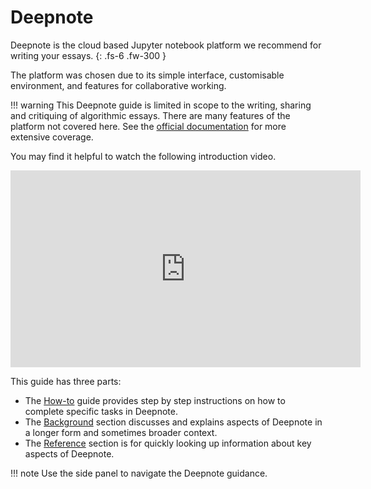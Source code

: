 # Deepnote

Deepnote is the cloud based Jupyter notebook platform we recommend for writing your essays.
{: .fs-6 .fw-300 }

The platform was chosen
due to its simple interface, customisable environment, and features for collaborative
working.

!!! warning
    This Deepnote guide is limited in scope to the writing, sharing and critiquing of algorithmic essays. There are many features of the platform not covered here. See the [official documentation](https://deepnote.com/docs) for more extensive coverage.

You may find it helpful to watch the following introduction video.

<iframe width="560" height="315" src="https://www.youtube.com/embed/EW4lKlUnLGU?si=RV8nzLaNgrztadcl"
title="YouTube video player" frameborder="0" allow="accelerometer; autoplay; clipboard-write;
encrypted-media; gyroscope; picture-in-picture; web-share" allowfullscreen></iframe>
<br>

This guide has three parts:

- The [How-to](deepnote-how-to.md) guide provides step by step instructions on how to complete specific tasks
in Deepnote.
- The [Background](deepnote-background.md) section discusses and explains aspects of Deepnote in a longer form and
sometimes broader context.
- The [Reference](deepnote-reference.md) section is for quickly looking up information about key aspects of
Deepnote.

!!! note
    Use the side panel to navigate the Deepnote guidance.
